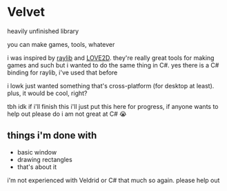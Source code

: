 # Velvet

heavily unfinished library

you can make games, tools, whatever

i was inspired by [raylib](https://github.com/raysan5/raylib) and [LOVE2D](https://github.com/love2d/love). they're really great tools for making games and such but i wanted to do the same thing in C#. yes there is a C# binding for raylib, i've used that before

i lowk just wanted something that's cross-platform (for desktop at least). plus, it would be cool, right?

tbh idk if i'll finish this i'll just put this here for progress, if anyone wants to help out please do i am not great at C# :sob:

## things i'm done with

- basic window
- drawing rectangles
- that's about it

i'm not experienced with Veldrid or C# that much so again. please help out